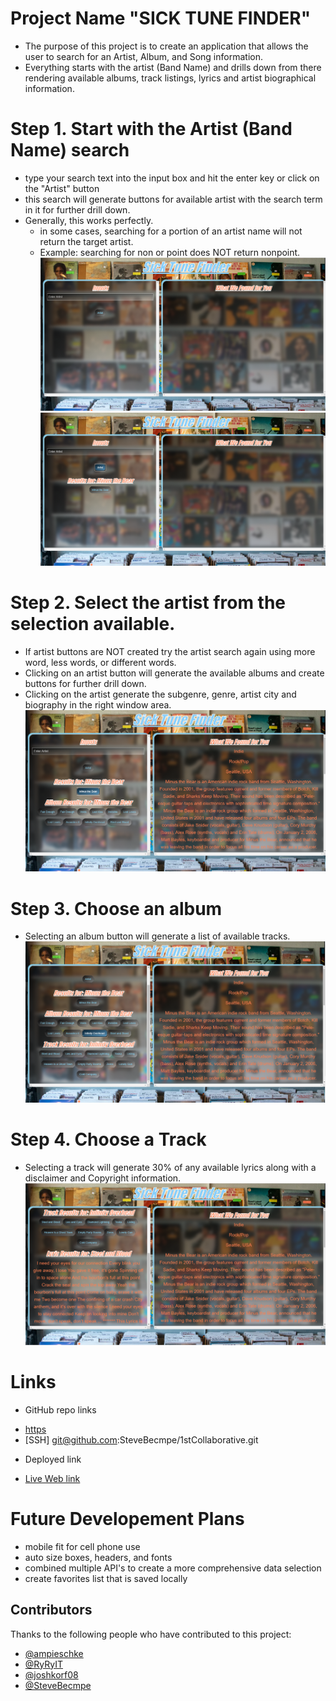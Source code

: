 # Project Name "SICK TUNE FINDER"
- The purpose of this project is to create an application that allows the user to search for an Artist, Album, and Song information.
- Everything starts with the artist (Band Name) and drills down from there rendering available albums, track listings, lyrics and artist biographical information.

# Step 1. Start with the Artist (Band Name) search
- type your search text into the input box and hit the enter key or click on the "Artist" button
- this search will generate buttons for available artist with the search term in it for further drill down.
- Generally, this works perfectly.
    + in some cases, searching for a portion of an artist name will not return the target artist. 
    + Example: searching for non or point does NOT return nonpoint.
![Step 1 Artist Search](./assets/STF_1_Home_Screen.PNG)
![Step 1 Results](./assets/STF_2_Artist_Searched.PNG)

# Step 2. Select the artist from the selection available.
- If artist buttons are NOT created try the artist search again using more word, less words, or different words.
- Clicking on an artist button will generate the available albums and create buttons for further drill down.
- Clicking on the artist generate the subgenre, genre, artist city and biography in the right window area.
![Step 2 Selecting Artist to generate album list](./assets/STF_3_Artist_Selected.PNG)

# Step 3. Choose an album
- Selecting an album button will generate a list of available tracks.
![Step 3 Selecting Album to generate track list](./assets/STF_4_Album_Selected.PNG)

# Step 4. Choose a Track
- Selecting a track will generate 30% of any available lyrics along with a disclaimer and Copyright information.
![Step 4 Selectting Track to generate lyrics](./assets/STF_5_Song_Selected.PNG)


# Links
* GitHub repo links
- [https](https://github.com/SteveBecmpe/1stCollaborative.git)
- [SSH] git@github.com:SteveBecmpe/1stCollaborative.git

* Deployed link
- [Live Web link](https://stevebecmpe.github.io/1stCollaborative/)

# Future Developement Plans
- mobile fit for cell phone use
- auto size boxes, headers, and fonts
- combined multiple API's to create a more comprehensive data selection
- create favorites list that is saved locally


## Contributors
Thanks to the following people who have contributed to this project:
* [@ampieschke](https://github.com/ampieschke)
* [@RyRyIT](https://github.com/RyRyIT)
* [@joshkorf08](https://github.com/joshkorf08)
* [@SteveBecmpe](https://github.com/SteveBecmpe)



